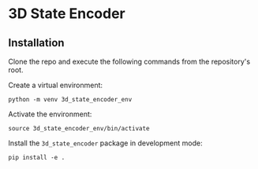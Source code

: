 # 3D State Encoder

## Installation

Clone the repo and execute the following commands from the repository's root.

Create a virtual environment:
```
python -m venv 3d_state_encoder_env
```

Activate the environment:
```
source 3d_state_encoder_env/bin/activate
```

Install the `3d_state_encoder` package in development mode:
```
pip install -e .
```